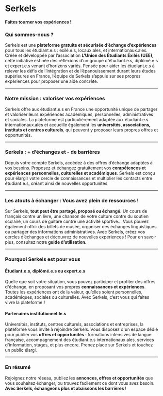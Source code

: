 # Serkels

**Faites tourner vos expériences !**

### Qui sommes-nous ?

Serkels est une **plateforme gratuite et sécurisée d’échange d’expériences** pour tous les étudiant.e.s : exilé.e.s, locaux.ales, et internationaux.ales.  
Créée et développée par l’association **L'Union des Étudiants Éxilés (UEE)**, cette initiative est née des réflexions d'un groupe d'étudiant.e.s, diplômé.e.s et expert.e.s venant d’horizons variés. Pensée pour aider les étudiant.e.s à relever les défis de l’intégration et de l’épanouissement durant leurs études supérieures en France, l’équipe de Serkels s’appuie sur ses propres expériences pour proposer une aide concrète.

---

### Notre mission : valoriser vos expériences

Serkels offre aux étudiant.e.s en France une opportunité unique de partager et valoriser leurs expériences académiques, personnelles, administratives et sociales. La plateforme est particulièrement adaptée aux étudiant.e.s internationaux.ales et accueille également les **universités, associations, instituts et centres culturels**, qui peuvent y proposer leurs propres offres et opportunités.

---

### Serkels : + d’échanges et - de barrières

Depuis votre compte Serkels, accédez à des offres d’échange adaptées à vos besoins. Proposez et échangez gratuitement vos **compétences et expériences personnelles, culturelles et académiques**. Serkels est conçu pour élargir votre cercle de connaissances et multiplier les contacts entre étudiant.e.s, créant ainsi de nouvelles opportunités.

---

### Les atouts à échanger : Vous avez plein de ressources !

Sur Serkels, **tout peut être partagé, proposé ou échangé**. Un cours de français contre un livre, une chanson de votre culture contre du soutien scolaire, un cours de guitare contre une activité sportive… Vous pouvez également offrir des billets de musée, organiser des échanges linguistiques ou partager des informations administratives. Avec Serkels, créez vos cercles d’échanges et découvrez de nouvelles expériences ! Pour en savoir plus, consultez notre **guide d’utilisation**.

---

### Pourquoi Serkels est pour vous

#### Étudiant.e.s, diplômé.e.s ou expert.e.s

Quelle que soit votre situation, vous pouvez participer et profiter des offres d'échange, en proposant vos propres **connaissances et expériences**. Toutes les expériences ont de la valeur, qu’elles soient personnelles, académiques, sociales ou culturelles. Avec Serkels, c’est vous qui faites vivre la plateforme !

#### Partenaires institutionnel.le.s

Universités, instituts, centres culturels, associations et entreprises, la plateforme vous invite à rejoindre Serkels. Vous disposez d'un espace dédié pour publier vos **offres et opportunités** : formations intensives de langue française, accompagnement des étudiant.e.s internationaux.ales, services d'information, stages, et plus encore. Prenez place sur Serkels et touchez un public élargi.

---

### En résumé

Rejoignez notre réseau, publiez les **annonces, offres et opportunités** que vous souhaitez échanger, ou trouvez facilement ce dont vous avez besoin.  
**Avec Serkels, échangeons plus et abaissons les barrières !**
